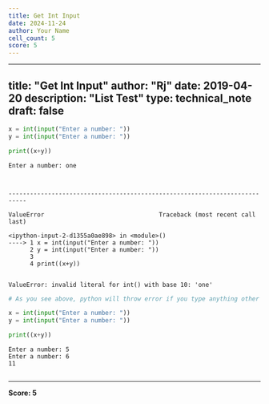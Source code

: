 ```yaml
---
title: Get Int Input
date: 2024-11-24
author: Your Name
cell_count: 5
score: 5
---
```


---
title: "Get Int Input"
author: "Rj"
date: 2019-04-20
description: "List Test"
type: technical_note
draft: false
---

```python
x = int(input("Enter a number: "))
y = int(input("Enter a number: "))

print((x+y))
```

    Enter a number: one



    ---------------------------------------------------------------------------

    ValueError                                Traceback (most recent call last)

    <ipython-input-2-d1355a0ae898> in <module>()
    ----> 1 x = int(input("Enter a number: "))
          2 y = int(input("Enter a number: "))
          3 
          4 print((x+y))


    ValueError: invalid literal for int() with base 10: 'one'



```python
# As you see above, python will throw error if you type anything other than number
```


```python
x = int(input("Enter a number: "))
y = int(input("Enter a number: "))

print((x+y))
```

    Enter a number: 5
    Enter a number: 6
    11



```python

```


---
**Score: 5**